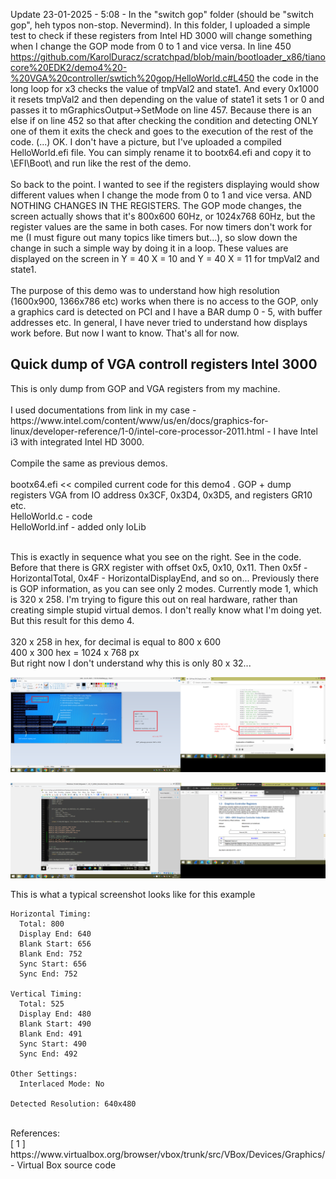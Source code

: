 Update 23-01-2025 - 5:08 - In the "switch gop" folder (should be "switch gop", heh typos non-stop. Nevermind). In this folder, I uploaded a simple test to check if these registers from Intel HD 3000 will change something when I change the GOP mode from 0 to 1 and vice versa. In line 450 https://github.com/KarolDuracz/scratchpad/blob/main/bootloader_x86/tianocore%20EDK2/demo4%20-%20VGA%20controller/swtich%20gop/HelloWorld.c#L450 the code in the long loop for x3 checks the value of tmpVal2 and state1. And every 0x1000 it resets tmpVal2 and then depending on the value of state1 it sets 1 or 0 and passes it to mGraphicsOutput->SetMode on line 457. Because there is an else if on line 452 so that after checking the condition and detecting ONLY one of them it exits the check and goes to the execution of the rest of the code. (...) OK. I don't have a picture, but I've uploaded a compiled HelloWorld.efi file. You can simply rename it to bootx64.efi and copy it to \EFI\Boot\ and run like the rest of the demo. <br /><br />
So back to the point. I wanted to see if the registers displaying would show different values ​​when I change the mode from 0 to 1 and vice versa. AND NOTHING CHANGES IN THE REGISTERS. The GOP mode changes, the screen actually shows that it's 800x600 60Hz, or 1024x768 60Hz, but the register values ​​are the same in both cases. For now timers don't work for me (I must figure out many topics like timers but...), so slow down the change in such a simple way by doing it in a loop. These values ​​are displayed on the screen in Y = 40 X = 10 and Y = 40 X = 11 for tmpVal2 and state1.<br /><br />
The purpose of this demo was to understand how high resolution (1600x900, 1366x786 etc) works when there is no access to the GOP, only a graphics card is detected on PCI and I have a BAR dump 0 - 5, with buffer addresses etc. In general, I have never tried to understand how displays work before. But now I want to know. That's all for now.

<h2>Quick dump of VGA controll registers Intel 3000</h2>
This is only dump from GOP and VGA registers from my machine. <br /><br />
I used documentations from link in my case - https://www.intel.com/content/www/us/en/docs/graphics-for-linux/developer-reference/1-0/intel-core-processor-2011.html - I have Intel i3 with integrated Intel HD 3000.
<br /><br />
Compile the same as previous demos.
<br /><br />
bootx64.efi << compiled current code for this demo4 . GOP + dump registers VGA from IO address 0x3CF, 0x3D4, 0x3D5, and registers GR10 etc.<br />
HelloWorld.c - code<br />
HelloWorld.inf - added only IoLib<br /><br />

This is exactly in sequence what you see on the right. See in the code. Before that there is GRX register with offset 0x5, 0x10, 0x11. Then 0x5f - HorizontalTotal, 0x4F - HorizontalDisplayEnd, and so on... Previously there is GOP information, as you can see only 2 modes. Currently mode 1, which is 320 x 258. I'm trying to figure this out on real hardware, rather than creating simple stupid virtual demos. I don't really know what I'm doing yet. But this result for this demo 4.<br /><br />
320 x 258 in hex, for decimal is equal to 800 x 600 <br />
400 x 300 hex = 1024 x 768 px
<br />
But right now I don't understand why this is only 80 x 32...
<br />

![dump](https://github.com/KarolDuracz/scratchpad/blob/main/bootloader_x86/tianocore%20EDK2/demo4%20-%20VGA%20controller/268%20-%2022-01-2025%20-%20zrzut%20z%20rejestrow%20VGA%20intel%203000.png?raw=true)

![dump](https://github.com/KarolDuracz/scratchpad/blob/main/bootloader_x86/tianocore%20EDK2/demo4%20-%20VGA%20controller/266%20-%2022-01-2025%20-%20bedzie%20lista%20rejestrow%20ale%20jeszcze%20ten%20potrzebuje.png?raw=true)

This is what a typical screenshot looks like for this example
```
Horizontal Timing:
  Total: 800
  Display End: 640
  Blank Start: 656
  Blank End: 752
  Sync Start: 656
  Sync End: 752

Vertical Timing:
  Total: 525
  Display End: 480
  Blank Start: 490
  Blank End: 491
  Sync Start: 490
  Sync End: 492

Other Settings:
  Interlaced Mode: No

Detected Resolution: 640x480
```

<br />
References:<br />
[ 1 ] https://www.virtualbox.org/browser/vbox/trunk/src/VBox/Devices/Graphics/ - Virtual Box source code 
